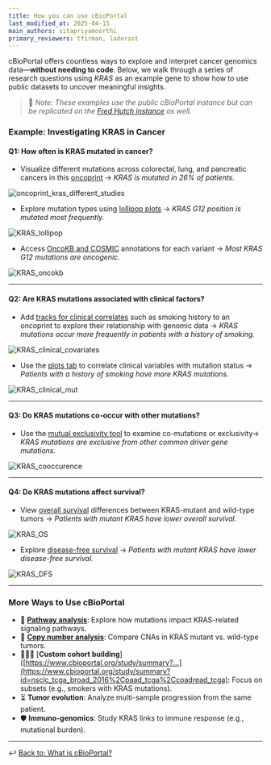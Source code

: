 ```yaml
---
title: How you can use cBioPortal
last_modified_at: 2025-04-15
main_authors: sitapriyamoorthi
primary_reviewers: tfirman, laderast  
---
```


cBioPortal offers countless ways to explore and interpret cancer genomics data—**without needing to code**. Below, we walk through a series of research questions using *KRAS* as an example gene to show how to use public datasets to uncover meaningful insights.

> 📝 *Note: These examples use the public cBioPortal instance but can be replicated on the [Fred Hutch instance](https://cbioportal.fredhutch.org/) as well.*

### Example: Investigating KRAS in Cancer

#### **Q1: How often is KRAS mutated in cancer?**

- Visualize different mutations across colorectal, lung, and pancreatic cancers in this [oncoprint](https://www.cbioportal.org/results/oncoprint?cancer_study_list=nsclc_tcga_broad_2016%2Cpaad_tcga%2Ccoadread_tcga&tab_index=tab_visualize&profileFilter=mutations%2Cgistic%2Ccna%2Cstructural_variants&case_set_id=all&Action=Submit&gene_list=KRAS&comparison_subtab=survival) → *KRAS is mutated in 26% of patients.*
  
![oncoprint_kras_different_studies](/datademos/assets/cbio_01_oncoprint_kras_different_studies.png)

- Explore mutation types using [lollipop plots](https://www.cbioportal.org/results/mutations?cancer_study_list=nsclc_tcga_broad_2016%2Cpaad_tcga%2Ccoadread_tcga&tab_index=tab_visualize&profileFilter=mutations%2Cgistic%2Ccna%2Cstructural_variants&case_set_id=all&Action=Submit&gene_list=KRAS&comparison_subtab=survival) → *KRAS G12 position is mutated most frequently.*
  
![KRAS_lollipop](/datademos/assets/cbio_02_KRAS_lollipop.png) 

- Access [OncoKB and COSMIC](https://www.cbioportal.org/results/mutations?cancer_study_list=nsclc_tcga_broad_2016%2Cpaad_tcga%2Ccoadread_tcga&tab_index=tab_visualize&profileFilter=mutations%2Cgistic%2Ccna%2Cstructural_variants&case_set_id=all&Action=Submit&gene_list=KRAS&comparison_subtab=survival) annotations for each variant → *Most KRAS G12 mutations are oncogenic.*
  
![KRAS_oncokb](/datademos/assets/cbio_03_KRAS_oncokb.png)

---

#### **Q2: Are KRAS mutations associated with clinical factors?**

- Add [tracks for clinical correlates](https://www.cbioportal.org/results/oncoprint?cancer_study_list=nsclc_tcga_broad_2016%2Cpaad_tcga%2Ccoadread_tcga&tab_index=tab_visualize&profileFilter=mutations%2Cgistic%2Ccna%2Cstructural_variants&case_set_id=all&Action=Submit&gene_list=KRAS&comparison_subtab=survival) such as smoking history to an oncoprint to explore their relationship with genomic data → *KRAS mutations occur more frequently in patients with a history of smoking.*

![KRAS_clinical_covariates](/datademos/assets/cbio_04_KRAS_clinical_covariates.png)

- Use the [plots tab](https://www.cbioportal.org/results/plots?cancer_study_list=nsclc_tcga_broad_2016%2Cpaad_tcga%2Ccoadread_tcga&tab_index=tab_visualize&profileFilter=mutations%2Cgistic%2Ccna%2Cstructural_variants&case_set_id=all&Action=Submit&gene_list=KRAS&comparison_subtab=survival&plots_horz_selection=%7B%22dataType%22%3A%22clinical_attribute%22%2C%22selectedDataSourceOption%22%3A%22SMOKING_HISTORY%22%7D&plots_vert_selection=%7B%22selectedGeneOption%22%3A3845%2C%22dataType%22%3A%22MUTATION_EXTENDED%22%2C%22mutationCountBy%22%3A%22MutationType%22%7D&plots_coloring_selection=%7B%22colorByCopyNumber%22%3A%22false%22%2C%22colorBySv%22%3A%22false%22%7D) to correlate clinical variables with mutation status → *Patients with a history of smoking have more KRAS mutations.*

![KRAS_clinical_mut](/datademos/assets/cbio_05_KRAS_clinical_mut.png)

---

#### **Q3: Do KRAS mutations co-occur with other mutations?**

- Use the [mutual exclusivity tool](https://www.cbioportal.org/results/mutualExclusivity?cancer_study_list=nsclc_tcga_broad_2016%2Cpaad_tcga%2Ccoadread_tcga&tab_index=tab_visualize&profileFilter=mutations%2Cgistic%2Ccna%2Cstructural_variants&case_set_id=all&Action=Submit&gene_list=KRAS%250AEGFR%250ACDKN2A&comparison_subtab=clinical&Z_SCORE_THRESHOLD=2.0&RPPA_SCORE_THRESHOLD=2.0&geneset_list=%20) to examine co-mutations or exclusivity→ *KRAS mutations are exclusive from other common driver gene mutations.*
  
![KRAS_cooccurence](/datademos/assets/cbio_06_KRAS_cooccurence.png)

---

#### **Q4: Do KRAS mutations affect survival?**

- View [overall survival](https://www.cbioportal.org/results/comparison?cancer_study_list=nsclc_tcga_broad_2016%2Cpaad_tcga%2Ccoadread_tcga&tab_index=tab_visualize&profileFilter=mutations%2Cgistic%2Ccna%2Cstructural_variants&case_set_id=all&Action=Submit&gene_list=KRAS&comparison_subtab=survival) differences between KRAS-mutant and wild-type tumors → *Patients with mutant KRAS have lower overall survival.*
  
![KRAS_OS](/datademos/assets/cbio_07_KRAS_OS.png)

- Explore [disease-free survival](https://www.cbioportal.org/results/comparison?cancer_study_list=nsclc_tcga_broad_2016%2Cpaad_tcga%2Ccoadread_tcga&tab_index=tab_visualize&profileFilter=mutations%2Cgistic%2Ccna%2Cstructural_variants&case_set_id=all&Action=Submit&gene_list=KRAS&comparison_subtab=survival&Z_SCORE_THRESHOLD=2.0&RPPA_SCORE_THRESHOLD=2.0&geneset_list=%20) → *Patients with mutant KRAS have lower disease-free survival.*
  
![KRAS_DFS](/datademos/assets/cbio_08_KRAS_DFS.png)

---

### More Ways to Use cBioPortal

- 🔬 [**Pathway analysis**](https://www.cbioportal.org/results/pathways?cancer_study_list=nsclc_tcga_broad_2016%2Cpaad_tcga%2Ccoadread_tcga&tab_index=tab_visualize&profileFilter=mutations%2Cgistic%2Ccna%2Cstructural_variants&case_set_id=all&Action=Submit&gene_list=KRAS&comparison_subtab=survival&Z_SCORE_THRESHOLD=2.0&RPPA_SCORE_THRESHOLD=2.0&geneset_list=%20): Explore how mutations impact KRAS-related signaling pathways.
- 🧬 [**Copy number analysis**]("https://www.cbioportal.org/results/cnSegments?cancer_study_list=nsclc_tcga_broad_2016%2Cpaad_tcga%2Ccoadread_tcga&tab_index=tab_visualize&profileFilter=mutations%2Cgistic%2Ccna%2Cstructural_variants&case_set_id=all&Action=Submit&gene_list=KRAS&comparison_subtab=survival&Z_SCORE_THRESHOLD=2.0&RPPA_SCORE_THRESHOLD=2.0&geneset_list=%20"): Compare CNAs in KRAS mutant vs. wild-type tumors.
- 🧑‍🤝‍🧑 [**Custom cohort building**]([https://www.cbioportal.org/study/summary?...](https://www.cbioportal.org/study/summary?id=nsclc_tcga_broad_2016%2Cpaad_tcga%2Ccoadread_tcga): Focus on subsets (e.g., smokers with KRAS mutations).
- ⏳ **Tumor evolution**: Analyze multi-sample progression from the same patient.
- 🛡️ **Immuno-genomics**: Study KRAS links to immune response (e.g., mutational burden).

---

↩️ [Back to: What is cBioPortal?](/datademos/fh-cbio-intro#what-is-cbioportal)
